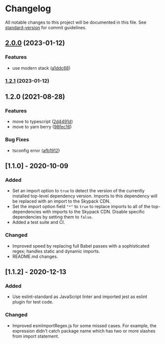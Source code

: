 # Changelog

All notable changes to this project will be documented in this file. See [standard-version](https://github.com/conventional-changelog/standard-version) for commit guidelines.

## [2.0.0](https://github.com/Seia-Soto/snowpack-plugin-import-map/compare/v1.2.0...v2.0.0) (2023-01-12)


### Features

* use modern stack ([a1ddc68](https://github.com/Seia-Soto/snowpack-plugin-import-map/commit/a1ddc68f9c2c3970f5e46c167eb17626613038e8))

### [1.2.1](https://github.com/Seia-Soto/snowpack-plugin-import-map/compare/v1.2.0...v1.2.1) (2023-01-12)

## 1.2.0 (2021-08-28)


### Features

* move to typescript ([2d4491d](https://github.com/Seia-Soto/snowpack-plugin-import-map/commit/2d4491dfd78cf74327538cbec3d6b90f19a56c40))
* move to yarn berry ([98fec16](https://github.com/Seia-Soto/snowpack-plugin-import-map/commit/98fec16cd1eeba15400de89cffdb81d44edf9648))


### Bug Fixes

* tsconfig error ([afb1912](https://github.com/Seia-Soto/snowpack-plugin-import-map/commit/afb19120fedff22dd9d7f73f96244d3f8d037a2e))

## [1.1.0] - 2020-10-09

### Added

- Set an import option to `true` to detect the version of the currently installed top-level dependency version.
  Imports to this dependency will be replaced with an import to the Skypack CDN.
- Set the import option field `"*"` to `true` to replace imports to all of the top-dependencies with imports
  to the Skypack CDN. Disable specific dependencies by setting them to `false`.
- Added a test suite and CI.

### Changed

- Improved speed by replacing full Babel passes with a sophisticated regex; handles static and dynamic imports.
- README.md changes.

## [1.1.2] - 2020-12-13

### Added

- Use eslint-standard as JavaScript linter and imported jest as eslint plugin for test code.

### Changed

- Improved esmImportRegex.js for some missed cases.
  For example, the expression didn't catch package name which has two or more slashes from import statement.
